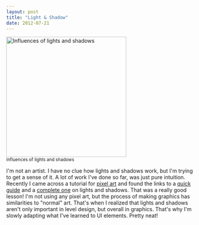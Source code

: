 ```yaml
---
layout: post
title: "Light & Shadow"
date: 2012-07-21
---
```

<div class="thumbnail thumbnail-right">
  <img width="320px" src="{{ "/img/2012-07-21-wall-comparison.png" | prepend: site.baseurl }}" alt="Influences of lights and shadows" class="img-responsive"/>
  <div class="caption">
    <small>Influences of lights and shadows</small>
  </div>
</div>

I'm not an artist. I have no clue how lights and shadows work, but I'm trying to get a sense of it. A lot of work I've done so far, was just pure intuition. Recently I came across a tutorial for [pixel art][pixel-art] and found the links to a [quick guide][quick-guide] and a [complete one][complete-guide] on lights and shadows. That was a really good lesson! I'm not using any pixel art, but the process of making graphics has similarities to "normal" art. That's when I realized that lights and shadows aren't only important in level design, but overall in graphics. That's why I'm slowly adapting what I've learned to UI elements. Pretty neat!

[pixel-art]: https://www.raywenderlich.com/14865/introduction-to-pixel-art-for-games "Introduction to Pixel Art for Games"
[quick-guide]: http://calisto-lynn.deviantart.com/art/light-and-shadow-guide-68593673 "Light and Shadow Guide"
[complete-guide]: http://www.artinstructionblog.com/drawing-lesson-a-theory-of-light-and-shade "Drawing Lesson - A Theory of Light and Shade"
